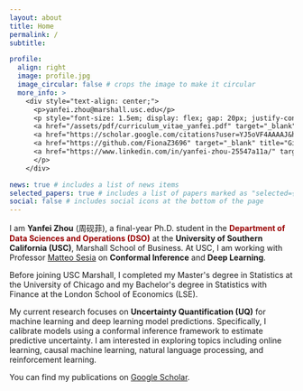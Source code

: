 ```yaml
---
layout: about
title: Home
permalink: /
subtitle:

profile:
  align: right
  image: profile.jpg
  image_circular: false # crops the image to make it circular
  more_info: >
    <div style="text-align: center;">
      <p>yanfei.zhou@marshall.usc.edu</p>
      <p style="font-size: 1.5em; display: flex; gap: 20px; justify-content: center; align-items: center;">
      <a href="/assets/pdf/curriculum_vitae_yanfei.pdf" target="_blank" title="CV" style="margin-left: -10px; margin-right: -8px; margin-top: 1px; font-size: 1.1em;">CV</a>
      <a href="https://scholar.google.com/citations?user=YJ5oVF4AAAAJ&hl=en" target="_blank" title="Google Scholar" style="margin-left: -10px; margin-right: -8px;"><img src="/assets/img/Google_Scholar_logo.svg" alt="Google Scholar" style="width: 28px; height: 28px; vertical-align: text-bottom; margin-top: -2px;"></a>
      <a href="https://github.com/FionaZ3696" target="_blank" title="GitHub" style="margin-left: -6px; margin-right: -12px;"><img src="/assets/img/github-mark.png" alt="GitHub" style="width: 28px; height: 28px; vertical-align: text-bottom; margin-top: -1px;"></a>
      <a href="https://www.linkedin.com/in/yanfei-zhou-25547a11a/" target="_blank" title="LinkedIn" style="margin-left: -10px; margin-top: 2px;"><i class="fa-brands fa-linkedin" style="font-size: 1.1em;"></i></a>
      </p>
    </div>

news: true # includes a list of news items
selected_papers: true # includes a list of papers marked as "selected={true}"
social: false # includes social icons at the bottom of the page
---
```

I am **Yanfei Zhou** (周砚菲), a final-year Ph.D. student in the <span style="color:#990000;">**Department of Data Sciences and Operations (DSO)**</span> at the **University of Southern California (USC)**, Marshall School of Business. At USC, I am working with Professor [Matteo Sesia](https://msesia.github.io/) on **Conformal Inference** and **Deep Learning**.

Before joining USC Marshall, I completed my Master's degree in Statistics at the University of Chicago and my Bachelor's degree in Statistics with Finance at the London School of Economics (LSE). 

My current research focuses on **Uncertainty Quantification (UQ)** for machine learning and deep learning model predictions. Specifically, I calibrate models using a conformal inference framework to estimate predictive uncertainty. I am interested in exploring topics including online learning, causal machine learning, natural language processing, and reinforcement learning.

You can find my publications on [Google Scholar](https://scholar.google.com/citations?user=YJ5oVF4AAAAJ&hl=en).